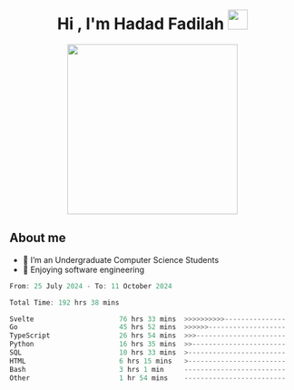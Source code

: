 <h1 align="center">Hi , I'm Hadad Fadilah <img src="https://media.giphy.com/media/hvRJCLFzcasrR4ia7z/giphy.gif" width="35"></h1>

<p align="center">
<img src="https://media.tenor.com/78dNivDemDAAAAAi/speech-bubble-venti.gif" width="300"/>    
</p>


##  About me
- 🔭 I’m an Undergraduate Computer Science Students
- 🌱 Enjoying software engineering

<!--START_SECTION:waka-->

```go
From: 25 July 2024 - To: 11 October 2024

Total Time: 192 hrs 38 mins

Svelte                     76 hrs 33 mins  >>>>>>>>>>---------------   39.35 %
Go                         45 hrs 52 mins  >>>>>>-------------------   23.58 %
TypeScript                 26 hrs 54 mins  >>>----------------------   13.83 %
Python                     16 hrs 35 mins  >>-----------------------   08.52 %
SQL                        10 hrs 33 mins  >------------------------   05.42 %
HTML                       6 hrs 15 mins   >------------------------   03.22 %
Bash                       3 hrs 1 min     -------------------------   01.55 %
Other                      1 hr 54 mins    -------------------------   00.98 %
```

<!--END_SECTION:waka-->




<!--
**Fadil-Tao/Fadil-Tao** is a ✨ _special_ ✨ repository because its `README.md` (this file) appears on your GitHub profile.



